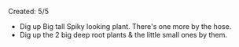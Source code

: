 Created: 5/5

- Dig up Big tall Spiky looking plant. There's one more by the hose.
- Dig up the 2 big deep root plants & the little small ones by them.